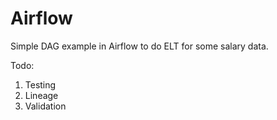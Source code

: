 # Airflow
Simple DAG example in Airflow to do ELT for some salary data.

Todo:
1. Testing
2. Lineage
3. Validation
